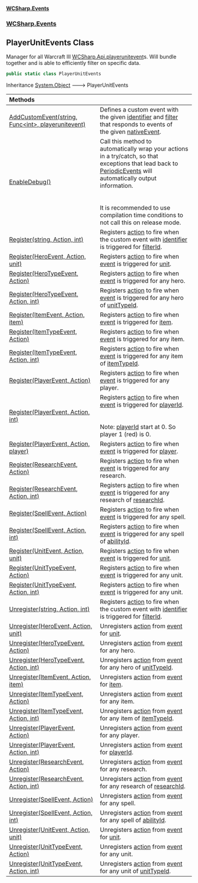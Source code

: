 #### [WCSharp.Events](README.md 'README')
### [WCSharp.Events](WCSharp.Events.md 'WCSharp.Events')

## PlayerUnitEvents Class

Manager for all Warcraft III [WCSharp.Api.playerunitevent](https://docs.microsoft.com/en-us/dotnet/api/WCSharp.Api.playerunitevent 'WCSharp.Api.playerunitevent')s. Will bundle together and is able to efficiently filter on specific data.

```csharp
public static class PlayerUnitEvents
```

Inheritance [System.Object](https://docs.microsoft.com/en-us/dotnet/api/System.Object 'System.Object') &#129106; PlayerUnitEvents

| Methods | |
| :--- | :--- |
| [AddCustomEvent(string, Func&lt;int&gt;, playerunitevent)](WCSharp.Events.PlayerUnitEvents.AddCustomEvent(string,System.Func_int_,WCSharp.Api.playerunitevent).md 'WCSharp.Events.PlayerUnitEvents.AddCustomEvent(string, System.Func<int>, WCSharp.Api.playerunitevent)') | Defines a custom event with the given [identifier](WCSharp.Events.PlayerUnitEvents.AddCustomEvent(string,System.Func_int_,WCSharp.Api.playerunitevent).md#WCSharp.Events.PlayerUnitEvents.AddCustomEvent(string,System.Func_int_,WCSharp.Api.playerunitevent).identifier 'WCSharp.Events.PlayerUnitEvents.AddCustomEvent(string, System.Func<int>, WCSharp.Api.playerunitevent).identifier') and [filter](WCSharp.Events.PlayerUnitEvents.AddCustomEvent(string,System.Func_int_,WCSharp.Api.playerunitevent).md#WCSharp.Events.PlayerUnitEvents.AddCustomEvent(string,System.Func_int_,WCSharp.Api.playerunitevent).filter 'WCSharp.Events.PlayerUnitEvents.AddCustomEvent(string, System.Func<int>, WCSharp.Api.playerunitevent).filter') that responds to events of<br/>the given [nativeEvent](WCSharp.Events.PlayerUnitEvents.AddCustomEvent(string,System.Func_int_,WCSharp.Api.playerunitevent).md#WCSharp.Events.PlayerUnitEvents.AddCustomEvent(string,System.Func_int_,WCSharp.Api.playerunitevent).nativeEvent 'WCSharp.Events.PlayerUnitEvents.AddCustomEvent(string, System.Func<int>, WCSharp.Api.playerunitevent).nativeEvent'). |
| [EnableDebug()](WCSharp.Events.PlayerUnitEvents.EnableDebug().md 'WCSharp.Events.PlayerUnitEvents.EnableDebug()') | Call this method to automatically wrap your actions in a try/catch, so that exceptions that lead back to [PeriodicEvents](WCSharp.Events.PeriodicEvents.md 'WCSharp.Events.PeriodicEvents') will automatically output<br/>information.<br/><br/><br/>It is recommended to use compilation time conditions to not call this on release mode. |
| [Register(string, Action, int)](WCSharp.Events.PlayerUnitEvents.Register(string,System.Action,int).md 'WCSharp.Events.PlayerUnitEvents.Register(string, System.Action, int)') | Registers [action](WCSharp.Events.PlayerUnitEvents.Register(string,System.Action,int).md#WCSharp.Events.PlayerUnitEvents.Register(string,System.Action,int).action 'WCSharp.Events.PlayerUnitEvents.Register(string, System.Action, int).action') to fire when the custom event with [identifier](WCSharp.Events.PlayerUnitEvents.Register(string,System.Action,int).md#WCSharp.Events.PlayerUnitEvents.Register(string,System.Action,int).identifier 'WCSharp.Events.PlayerUnitEvents.Register(string, System.Action, int).identifier') is triggered for [filterId](WCSharp.Events.PlayerUnitEvents.Register(string,System.Action,int).md#WCSharp.Events.PlayerUnitEvents.Register(string,System.Action,int).filterId 'WCSharp.Events.PlayerUnitEvents.Register(string, System.Action, int).filterId'). |
| [Register(HeroEvent, Action, unit)](WCSharp.Events.PlayerUnitEvents.Register(WCSharp.Events.HeroEvent,System.Action,WCSharp.Api.unit).md 'WCSharp.Events.PlayerUnitEvents.Register(WCSharp.Events.HeroEvent, System.Action, WCSharp.Api.unit)') | Registers [action](WCSharp.Events.PlayerUnitEvents.Register(WCSharp.Events.HeroEvent,System.Action,WCSharp.Api.unit).md#WCSharp.Events.PlayerUnitEvents.Register(WCSharp.Events.HeroEvent,System.Action,WCSharp.Api.unit).action 'WCSharp.Events.PlayerUnitEvents.Register(WCSharp.Events.HeroEvent, System.Action, WCSharp.Api.unit).action') to fire when [event](WCSharp.Events.PlayerUnitEvents.Register(WCSharp.Events.HeroEvent,System.Action,WCSharp.Api.unit).md#WCSharp.Events.PlayerUnitEvents.Register(WCSharp.Events.HeroEvent,System.Action,WCSharp.Api.unit).event 'WCSharp.Events.PlayerUnitEvents.Register(WCSharp.Events.HeroEvent, System.Action, WCSharp.Api.unit).event') is triggered for [unit](WCSharp.Events.PlayerUnitEvents.Register(WCSharp.Events.HeroEvent,System.Action,WCSharp.Api.unit).md#WCSharp.Events.PlayerUnitEvents.Register(WCSharp.Events.HeroEvent,System.Action,WCSharp.Api.unit).unit 'WCSharp.Events.PlayerUnitEvents.Register(WCSharp.Events.HeroEvent, System.Action, WCSharp.Api.unit).unit'). |
| [Register(HeroTypeEvent, Action)](WCSharp.Events.PlayerUnitEvents.Register(WCSharp.Events.HeroTypeEvent,System.Action).md 'WCSharp.Events.PlayerUnitEvents.Register(WCSharp.Events.HeroTypeEvent, System.Action)') | Registers [action](WCSharp.Events.PlayerUnitEvents.Register(WCSharp.Events.HeroTypeEvent,System.Action).md#WCSharp.Events.PlayerUnitEvents.Register(WCSharp.Events.HeroTypeEvent,System.Action).action 'WCSharp.Events.PlayerUnitEvents.Register(WCSharp.Events.HeroTypeEvent, System.Action).action') to fire when [event](WCSharp.Events.PlayerUnitEvents.Register(WCSharp.Events.HeroTypeEvent,System.Action).md#WCSharp.Events.PlayerUnitEvents.Register(WCSharp.Events.HeroTypeEvent,System.Action).event 'WCSharp.Events.PlayerUnitEvents.Register(WCSharp.Events.HeroTypeEvent, System.Action).event') is triggered for any hero. |
| [Register(HeroTypeEvent, Action, int)](WCSharp.Events.PlayerUnitEvents.Register(WCSharp.Events.HeroTypeEvent,System.Action,int).md 'WCSharp.Events.PlayerUnitEvents.Register(WCSharp.Events.HeroTypeEvent, System.Action, int)') | Registers [action](WCSharp.Events.PlayerUnitEvents.Register(WCSharp.Events.HeroTypeEvent,System.Action,int).md#WCSharp.Events.PlayerUnitEvents.Register(WCSharp.Events.HeroTypeEvent,System.Action,int).action 'WCSharp.Events.PlayerUnitEvents.Register(WCSharp.Events.HeroTypeEvent, System.Action, int).action') to fire when [event](WCSharp.Events.PlayerUnitEvents.Register(WCSharp.Events.HeroTypeEvent,System.Action,int).md#WCSharp.Events.PlayerUnitEvents.Register(WCSharp.Events.HeroTypeEvent,System.Action,int).event 'WCSharp.Events.PlayerUnitEvents.Register(WCSharp.Events.HeroTypeEvent, System.Action, int).event') is triggered for any hero of [unitTypeId](WCSharp.Events.PlayerUnitEvents.Register(WCSharp.Events.HeroTypeEvent,System.Action,int).md#WCSharp.Events.PlayerUnitEvents.Register(WCSharp.Events.HeroTypeEvent,System.Action,int).unitTypeId 'WCSharp.Events.PlayerUnitEvents.Register(WCSharp.Events.HeroTypeEvent, System.Action, int).unitTypeId'). |
| [Register(ItemEvent, Action, item)](WCSharp.Events.PlayerUnitEvents.Register(WCSharp.Events.ItemEvent,System.Action,WCSharp.Api.item).md 'WCSharp.Events.PlayerUnitEvents.Register(WCSharp.Events.ItemEvent, System.Action, WCSharp.Api.item)') | Registers [action](WCSharp.Events.PlayerUnitEvents.Register(WCSharp.Events.ItemEvent,System.Action,WCSharp.Api.item).md#WCSharp.Events.PlayerUnitEvents.Register(WCSharp.Events.ItemEvent,System.Action,WCSharp.Api.item).action 'WCSharp.Events.PlayerUnitEvents.Register(WCSharp.Events.ItemEvent, System.Action, WCSharp.Api.item).action') to fire when [event](WCSharp.Events.PlayerUnitEvents.Register(WCSharp.Events.ItemEvent,System.Action,WCSharp.Api.item).md#WCSharp.Events.PlayerUnitEvents.Register(WCSharp.Events.ItemEvent,System.Action,WCSharp.Api.item).event 'WCSharp.Events.PlayerUnitEvents.Register(WCSharp.Events.ItemEvent, System.Action, WCSharp.Api.item).event') is triggered for [item](WCSharp.Events.PlayerUnitEvents.Register(WCSharp.Events.ItemEvent,System.Action,WCSharp.Api.item).md#WCSharp.Events.PlayerUnitEvents.Register(WCSharp.Events.ItemEvent,System.Action,WCSharp.Api.item).item 'WCSharp.Events.PlayerUnitEvents.Register(WCSharp.Events.ItemEvent, System.Action, WCSharp.Api.item).item'). |
| [Register(ItemTypeEvent, Action)](WCSharp.Events.PlayerUnitEvents.Register(WCSharp.Events.ItemTypeEvent,System.Action).md 'WCSharp.Events.PlayerUnitEvents.Register(WCSharp.Events.ItemTypeEvent, System.Action)') | Registers [action](WCSharp.Events.PlayerUnitEvents.Register(WCSharp.Events.ItemTypeEvent,System.Action).md#WCSharp.Events.PlayerUnitEvents.Register(WCSharp.Events.ItemTypeEvent,System.Action).action 'WCSharp.Events.PlayerUnitEvents.Register(WCSharp.Events.ItemTypeEvent, System.Action).action') to fire when [event](WCSharp.Events.PlayerUnitEvents.Register(WCSharp.Events.ItemTypeEvent,System.Action).md#WCSharp.Events.PlayerUnitEvents.Register(WCSharp.Events.ItemTypeEvent,System.Action).event 'WCSharp.Events.PlayerUnitEvents.Register(WCSharp.Events.ItemTypeEvent, System.Action).event') is triggered for any item. |
| [Register(ItemTypeEvent, Action, int)](WCSharp.Events.PlayerUnitEvents.Register(WCSharp.Events.ItemTypeEvent,System.Action,int).md 'WCSharp.Events.PlayerUnitEvents.Register(WCSharp.Events.ItemTypeEvent, System.Action, int)') | Registers [action](WCSharp.Events.PlayerUnitEvents.Register(WCSharp.Events.ItemTypeEvent,System.Action,int).md#WCSharp.Events.PlayerUnitEvents.Register(WCSharp.Events.ItemTypeEvent,System.Action,int).action 'WCSharp.Events.PlayerUnitEvents.Register(WCSharp.Events.ItemTypeEvent, System.Action, int).action') to fire when [event](WCSharp.Events.PlayerUnitEvents.Register(WCSharp.Events.ItemTypeEvent,System.Action,int).md#WCSharp.Events.PlayerUnitEvents.Register(WCSharp.Events.ItemTypeEvent,System.Action,int).event 'WCSharp.Events.PlayerUnitEvents.Register(WCSharp.Events.ItemTypeEvent, System.Action, int).event') is triggered for any item of [itemTypeId](WCSharp.Events.PlayerUnitEvents.Register(WCSharp.Events.ItemTypeEvent,System.Action,int).md#WCSharp.Events.PlayerUnitEvents.Register(WCSharp.Events.ItemTypeEvent,System.Action,int).itemTypeId 'WCSharp.Events.PlayerUnitEvents.Register(WCSharp.Events.ItemTypeEvent, System.Action, int).itemTypeId'). |
| [Register(PlayerEvent, Action)](WCSharp.Events.PlayerUnitEvents.Register(WCSharp.Events.PlayerEvent,System.Action).md 'WCSharp.Events.PlayerUnitEvents.Register(WCSharp.Events.PlayerEvent, System.Action)') | Registers [action](WCSharp.Events.PlayerUnitEvents.Register(WCSharp.Events.PlayerEvent,System.Action).md#WCSharp.Events.PlayerUnitEvents.Register(WCSharp.Events.PlayerEvent,System.Action).action 'WCSharp.Events.PlayerUnitEvents.Register(WCSharp.Events.PlayerEvent, System.Action).action') to fire when [event](WCSharp.Events.PlayerUnitEvents.Register(WCSharp.Events.PlayerEvent,System.Action).md#WCSharp.Events.PlayerUnitEvents.Register(WCSharp.Events.PlayerEvent,System.Action).event 'WCSharp.Events.PlayerUnitEvents.Register(WCSharp.Events.PlayerEvent, System.Action).event') is triggered for any player. |
| [Register(PlayerEvent, Action, int)](WCSharp.Events.PlayerUnitEvents.Register(WCSharp.Events.PlayerEvent,System.Action,int).md 'WCSharp.Events.PlayerUnitEvents.Register(WCSharp.Events.PlayerEvent, System.Action, int)') | Registers [action](WCSharp.Events.PlayerUnitEvents.Register(WCSharp.Events.PlayerEvent,System.Action,int).md#WCSharp.Events.PlayerUnitEvents.Register(WCSharp.Events.PlayerEvent,System.Action,int).action 'WCSharp.Events.PlayerUnitEvents.Register(WCSharp.Events.PlayerEvent, System.Action, int).action') to fire when [event](WCSharp.Events.PlayerUnitEvents.Register(WCSharp.Events.PlayerEvent,System.Action,int).md#WCSharp.Events.PlayerUnitEvents.Register(WCSharp.Events.PlayerEvent,System.Action,int).event 'WCSharp.Events.PlayerUnitEvents.Register(WCSharp.Events.PlayerEvent, System.Action, int).event') is triggered for [playerId](WCSharp.Events.PlayerUnitEvents.Register(WCSharp.Events.PlayerEvent,System.Action,int).md#WCSharp.Events.PlayerUnitEvents.Register(WCSharp.Events.PlayerEvent,System.Action,int).playerId 'WCSharp.Events.PlayerUnitEvents.Register(WCSharp.Events.PlayerEvent, System.Action, int).playerId').<br/><br/><br/>Note: [playerId](WCSharp.Events.PlayerUnitEvents.Register(WCSharp.Events.PlayerEvent,System.Action,int).md#WCSharp.Events.PlayerUnitEvents.Register(WCSharp.Events.PlayerEvent,System.Action,int).playerId 'WCSharp.Events.PlayerUnitEvents.Register(WCSharp.Events.PlayerEvent, System.Action, int).playerId') start at 0. So player 1 (red) is 0. |
| [Register(PlayerEvent, Action, player)](WCSharp.Events.PlayerUnitEvents.Register(WCSharp.Events.PlayerEvent,System.Action,WCSharp.Api.player).md 'WCSharp.Events.PlayerUnitEvents.Register(WCSharp.Events.PlayerEvent, System.Action, WCSharp.Api.player)') | Registers [action](WCSharp.Events.PlayerUnitEvents.Register(WCSharp.Events.PlayerEvent,System.Action,WCSharp.Api.player).md#WCSharp.Events.PlayerUnitEvents.Register(WCSharp.Events.PlayerEvent,System.Action,WCSharp.Api.player).action 'WCSharp.Events.PlayerUnitEvents.Register(WCSharp.Events.PlayerEvent, System.Action, WCSharp.Api.player).action') to fire when [event](WCSharp.Events.PlayerUnitEvents.Register(WCSharp.Events.PlayerEvent,System.Action,WCSharp.Api.player).md#WCSharp.Events.PlayerUnitEvents.Register(WCSharp.Events.PlayerEvent,System.Action,WCSharp.Api.player).event 'WCSharp.Events.PlayerUnitEvents.Register(WCSharp.Events.PlayerEvent, System.Action, WCSharp.Api.player).event') is triggered for [player](WCSharp.Events.PlayerUnitEvents.Register(WCSharp.Events.PlayerEvent,System.Action,WCSharp.Api.player).md#WCSharp.Events.PlayerUnitEvents.Register(WCSharp.Events.PlayerEvent,System.Action,WCSharp.Api.player).player 'WCSharp.Events.PlayerUnitEvents.Register(WCSharp.Events.PlayerEvent, System.Action, WCSharp.Api.player).player'). |
| [Register(ResearchEvent, Action)](WCSharp.Events.PlayerUnitEvents.Register(WCSharp.Events.ResearchEvent,System.Action).md 'WCSharp.Events.PlayerUnitEvents.Register(WCSharp.Events.ResearchEvent, System.Action)') | Registers [action](WCSharp.Events.PlayerUnitEvents.Register(WCSharp.Events.ResearchEvent,System.Action).md#WCSharp.Events.PlayerUnitEvents.Register(WCSharp.Events.ResearchEvent,System.Action).action 'WCSharp.Events.PlayerUnitEvents.Register(WCSharp.Events.ResearchEvent, System.Action).action') to fire when [event](WCSharp.Events.PlayerUnitEvents.Register(WCSharp.Events.ResearchEvent,System.Action).md#WCSharp.Events.PlayerUnitEvents.Register(WCSharp.Events.ResearchEvent,System.Action).event 'WCSharp.Events.PlayerUnitEvents.Register(WCSharp.Events.ResearchEvent, System.Action).event') is triggered for any research. |
| [Register(ResearchEvent, Action, int)](WCSharp.Events.PlayerUnitEvents.Register(WCSharp.Events.ResearchEvent,System.Action,int).md 'WCSharp.Events.PlayerUnitEvents.Register(WCSharp.Events.ResearchEvent, System.Action, int)') | Registers [action](WCSharp.Events.PlayerUnitEvents.Register(WCSharp.Events.ResearchEvent,System.Action,int).md#WCSharp.Events.PlayerUnitEvents.Register(WCSharp.Events.ResearchEvent,System.Action,int).action 'WCSharp.Events.PlayerUnitEvents.Register(WCSharp.Events.ResearchEvent, System.Action, int).action') to fire when [event](WCSharp.Events.PlayerUnitEvents.Register(WCSharp.Events.ResearchEvent,System.Action,int).md#WCSharp.Events.PlayerUnitEvents.Register(WCSharp.Events.ResearchEvent,System.Action,int).event 'WCSharp.Events.PlayerUnitEvents.Register(WCSharp.Events.ResearchEvent, System.Action, int).event') is triggered for any research of [researchId](WCSharp.Events.PlayerUnitEvents.Register(WCSharp.Events.ResearchEvent,System.Action,int).md#WCSharp.Events.PlayerUnitEvents.Register(WCSharp.Events.ResearchEvent,System.Action,int).researchId 'WCSharp.Events.PlayerUnitEvents.Register(WCSharp.Events.ResearchEvent, System.Action, int).researchId'). |
| [Register(SpellEvent, Action)](WCSharp.Events.PlayerUnitEvents.Register(WCSharp.Events.SpellEvent,System.Action).md 'WCSharp.Events.PlayerUnitEvents.Register(WCSharp.Events.SpellEvent, System.Action)') | Registers [action](WCSharp.Events.PlayerUnitEvents.Register(WCSharp.Events.SpellEvent,System.Action).md#WCSharp.Events.PlayerUnitEvents.Register(WCSharp.Events.SpellEvent,System.Action).action 'WCSharp.Events.PlayerUnitEvents.Register(WCSharp.Events.SpellEvent, System.Action).action') to fire when [event](WCSharp.Events.PlayerUnitEvents.Register(WCSharp.Events.SpellEvent,System.Action).md#WCSharp.Events.PlayerUnitEvents.Register(WCSharp.Events.SpellEvent,System.Action).event 'WCSharp.Events.PlayerUnitEvents.Register(WCSharp.Events.SpellEvent, System.Action).event') is triggered for any spell. |
| [Register(SpellEvent, Action, int)](WCSharp.Events.PlayerUnitEvents.Register(WCSharp.Events.SpellEvent,System.Action,int).md 'WCSharp.Events.PlayerUnitEvents.Register(WCSharp.Events.SpellEvent, System.Action, int)') | Registers [action](WCSharp.Events.PlayerUnitEvents.Register(WCSharp.Events.SpellEvent,System.Action,int).md#WCSharp.Events.PlayerUnitEvents.Register(WCSharp.Events.SpellEvent,System.Action,int).action 'WCSharp.Events.PlayerUnitEvents.Register(WCSharp.Events.SpellEvent, System.Action, int).action') to fire when [event](WCSharp.Events.PlayerUnitEvents.Register(WCSharp.Events.SpellEvent,System.Action,int).md#WCSharp.Events.PlayerUnitEvents.Register(WCSharp.Events.SpellEvent,System.Action,int).event 'WCSharp.Events.PlayerUnitEvents.Register(WCSharp.Events.SpellEvent, System.Action, int).event') is triggered for any spell of [abilityId](WCSharp.Events.PlayerUnitEvents.Register(WCSharp.Events.SpellEvent,System.Action,int).md#WCSharp.Events.PlayerUnitEvents.Register(WCSharp.Events.SpellEvent,System.Action,int).abilityId 'WCSharp.Events.PlayerUnitEvents.Register(WCSharp.Events.SpellEvent, System.Action, int).abilityId'). |
| [Register(UnitEvent, Action, unit)](WCSharp.Events.PlayerUnitEvents.Register(WCSharp.Events.UnitEvent,System.Action,WCSharp.Api.unit).md 'WCSharp.Events.PlayerUnitEvents.Register(WCSharp.Events.UnitEvent, System.Action, WCSharp.Api.unit)') | Registers [action](WCSharp.Events.PlayerUnitEvents.Register(WCSharp.Events.UnitEvent,System.Action,WCSharp.Api.unit).md#WCSharp.Events.PlayerUnitEvents.Register(WCSharp.Events.UnitEvent,System.Action,WCSharp.Api.unit).action 'WCSharp.Events.PlayerUnitEvents.Register(WCSharp.Events.UnitEvent, System.Action, WCSharp.Api.unit).action') to fire when [event](WCSharp.Events.PlayerUnitEvents.Register(WCSharp.Events.UnitEvent,System.Action,WCSharp.Api.unit).md#WCSharp.Events.PlayerUnitEvents.Register(WCSharp.Events.UnitEvent,System.Action,WCSharp.Api.unit).event 'WCSharp.Events.PlayerUnitEvents.Register(WCSharp.Events.UnitEvent, System.Action, WCSharp.Api.unit).event') is triggered for [unit](WCSharp.Events.PlayerUnitEvents.Register(WCSharp.Events.UnitEvent,System.Action,WCSharp.Api.unit).md#WCSharp.Events.PlayerUnitEvents.Register(WCSharp.Events.UnitEvent,System.Action,WCSharp.Api.unit).unit 'WCSharp.Events.PlayerUnitEvents.Register(WCSharp.Events.UnitEvent, System.Action, WCSharp.Api.unit).unit'). |
| [Register(UnitTypeEvent, Action)](WCSharp.Events.PlayerUnitEvents.Register(WCSharp.Events.UnitTypeEvent,System.Action).md 'WCSharp.Events.PlayerUnitEvents.Register(WCSharp.Events.UnitTypeEvent, System.Action)') | Registers [action](WCSharp.Events.PlayerUnitEvents.Register(WCSharp.Events.UnitTypeEvent,System.Action).md#WCSharp.Events.PlayerUnitEvents.Register(WCSharp.Events.UnitTypeEvent,System.Action).action 'WCSharp.Events.PlayerUnitEvents.Register(WCSharp.Events.UnitTypeEvent, System.Action).action') to fire when [event](WCSharp.Events.PlayerUnitEvents.Register(WCSharp.Events.UnitTypeEvent,System.Action).md#WCSharp.Events.PlayerUnitEvents.Register(WCSharp.Events.UnitTypeEvent,System.Action).event 'WCSharp.Events.PlayerUnitEvents.Register(WCSharp.Events.UnitTypeEvent, System.Action).event') is triggered for any unit. |
| [Register(UnitTypeEvent, Action, int)](WCSharp.Events.PlayerUnitEvents.Register(WCSharp.Events.UnitTypeEvent,System.Action,int).md 'WCSharp.Events.PlayerUnitEvents.Register(WCSharp.Events.UnitTypeEvent, System.Action, int)') | Registers [action](WCSharp.Events.PlayerUnitEvents.Register(WCSharp.Events.UnitTypeEvent,System.Action,int).md#WCSharp.Events.PlayerUnitEvents.Register(WCSharp.Events.UnitTypeEvent,System.Action,int).action 'WCSharp.Events.PlayerUnitEvents.Register(WCSharp.Events.UnitTypeEvent, System.Action, int).action') to fire when [event](WCSharp.Events.PlayerUnitEvents.Register(WCSharp.Events.UnitTypeEvent,System.Action,int).md#WCSharp.Events.PlayerUnitEvents.Register(WCSharp.Events.UnitTypeEvent,System.Action,int).event 'WCSharp.Events.PlayerUnitEvents.Register(WCSharp.Events.UnitTypeEvent, System.Action, int).event') is triggered for any unit. |
| [Unregister(string, Action, int)](WCSharp.Events.PlayerUnitEvents.Unregister(string,System.Action,int).md 'WCSharp.Events.PlayerUnitEvents.Unregister(string, System.Action, int)') | Registers [action](WCSharp.Events.PlayerUnitEvents.Unregister(string,System.Action,int).md#WCSharp.Events.PlayerUnitEvents.Unregister(string,System.Action,int).action 'WCSharp.Events.PlayerUnitEvents.Unregister(string, System.Action, int).action') to fire when the custom event with [identifier](WCSharp.Events.PlayerUnitEvents.Unregister(string,System.Action,int).md#WCSharp.Events.PlayerUnitEvents.Unregister(string,System.Action,int).identifier 'WCSharp.Events.PlayerUnitEvents.Unregister(string, System.Action, int).identifier') is triggered for [filterId](WCSharp.Events.PlayerUnitEvents.Unregister(string,System.Action,int).md#WCSharp.Events.PlayerUnitEvents.Unregister(string,System.Action,int).filterId 'WCSharp.Events.PlayerUnitEvents.Unregister(string, System.Action, int).filterId'). |
| [Unregister(HeroEvent, Action, unit)](WCSharp.Events.PlayerUnitEvents.Unregister(WCSharp.Events.HeroEvent,System.Action,WCSharp.Api.unit).md 'WCSharp.Events.PlayerUnitEvents.Unregister(WCSharp.Events.HeroEvent, System.Action, WCSharp.Api.unit)') | Unregisters [action](WCSharp.Events.PlayerUnitEvents.Unregister(WCSharp.Events.HeroEvent,System.Action,WCSharp.Api.unit).md#WCSharp.Events.PlayerUnitEvents.Unregister(WCSharp.Events.HeroEvent,System.Action,WCSharp.Api.unit).action 'WCSharp.Events.PlayerUnitEvents.Unregister(WCSharp.Events.HeroEvent, System.Action, WCSharp.Api.unit).action') from [event](WCSharp.Events.PlayerUnitEvents.Unregister(WCSharp.Events.HeroEvent,System.Action,WCSharp.Api.unit).md#WCSharp.Events.PlayerUnitEvents.Unregister(WCSharp.Events.HeroEvent,System.Action,WCSharp.Api.unit).event 'WCSharp.Events.PlayerUnitEvents.Unregister(WCSharp.Events.HeroEvent, System.Action, WCSharp.Api.unit).event') for [unit](WCSharp.Events.PlayerUnitEvents.Unregister(WCSharp.Events.HeroEvent,System.Action,WCSharp.Api.unit).md#WCSharp.Events.PlayerUnitEvents.Unregister(WCSharp.Events.HeroEvent,System.Action,WCSharp.Api.unit).unit 'WCSharp.Events.PlayerUnitEvents.Unregister(WCSharp.Events.HeroEvent, System.Action, WCSharp.Api.unit).unit'). |
| [Unregister(HeroTypeEvent, Action)](WCSharp.Events.PlayerUnitEvents.Unregister(WCSharp.Events.HeroTypeEvent,System.Action).md 'WCSharp.Events.PlayerUnitEvents.Unregister(WCSharp.Events.HeroTypeEvent, System.Action)') | Unregisters [action](WCSharp.Events.PlayerUnitEvents.Unregister(WCSharp.Events.HeroTypeEvent,System.Action).md#WCSharp.Events.PlayerUnitEvents.Unregister(WCSharp.Events.HeroTypeEvent,System.Action).action 'WCSharp.Events.PlayerUnitEvents.Unregister(WCSharp.Events.HeroTypeEvent, System.Action).action') from [event](WCSharp.Events.PlayerUnitEvents.Unregister(WCSharp.Events.HeroTypeEvent,System.Action).md#WCSharp.Events.PlayerUnitEvents.Unregister(WCSharp.Events.HeroTypeEvent,System.Action).event 'WCSharp.Events.PlayerUnitEvents.Unregister(WCSharp.Events.HeroTypeEvent, System.Action).event') for any hero. |
| [Unregister(HeroTypeEvent, Action, int)](WCSharp.Events.PlayerUnitEvents.Unregister(WCSharp.Events.HeroTypeEvent,System.Action,int).md 'WCSharp.Events.PlayerUnitEvents.Unregister(WCSharp.Events.HeroTypeEvent, System.Action, int)') | Unregisters [action](WCSharp.Events.PlayerUnitEvents.Unregister(WCSharp.Events.HeroTypeEvent,System.Action,int).md#WCSharp.Events.PlayerUnitEvents.Unregister(WCSharp.Events.HeroTypeEvent,System.Action,int).action 'WCSharp.Events.PlayerUnitEvents.Unregister(WCSharp.Events.HeroTypeEvent, System.Action, int).action') from [event](WCSharp.Events.PlayerUnitEvents.Unregister(WCSharp.Events.HeroTypeEvent,System.Action,int).md#WCSharp.Events.PlayerUnitEvents.Unregister(WCSharp.Events.HeroTypeEvent,System.Action,int).event 'WCSharp.Events.PlayerUnitEvents.Unregister(WCSharp.Events.HeroTypeEvent, System.Action, int).event') for any hero of [unitTypeId](WCSharp.Events.PlayerUnitEvents.Unregister(WCSharp.Events.HeroTypeEvent,System.Action,int).md#WCSharp.Events.PlayerUnitEvents.Unregister(WCSharp.Events.HeroTypeEvent,System.Action,int).unitTypeId 'WCSharp.Events.PlayerUnitEvents.Unregister(WCSharp.Events.HeroTypeEvent, System.Action, int).unitTypeId'). |
| [Unregister(ItemEvent, Action, item)](WCSharp.Events.PlayerUnitEvents.Unregister(WCSharp.Events.ItemEvent,System.Action,WCSharp.Api.item).md 'WCSharp.Events.PlayerUnitEvents.Unregister(WCSharp.Events.ItemEvent, System.Action, WCSharp.Api.item)') | Unregisters [action](WCSharp.Events.PlayerUnitEvents.Unregister(WCSharp.Events.ItemEvent,System.Action,WCSharp.Api.item).md#WCSharp.Events.PlayerUnitEvents.Unregister(WCSharp.Events.ItemEvent,System.Action,WCSharp.Api.item).action 'WCSharp.Events.PlayerUnitEvents.Unregister(WCSharp.Events.ItemEvent, System.Action, WCSharp.Api.item).action') from [event](WCSharp.Events.PlayerUnitEvents.Unregister(WCSharp.Events.ItemEvent,System.Action,WCSharp.Api.item).md#WCSharp.Events.PlayerUnitEvents.Unregister(WCSharp.Events.ItemEvent,System.Action,WCSharp.Api.item).event 'WCSharp.Events.PlayerUnitEvents.Unregister(WCSharp.Events.ItemEvent, System.Action, WCSharp.Api.item).event') for [item](WCSharp.Events.PlayerUnitEvents.Unregister(WCSharp.Events.ItemEvent,System.Action,WCSharp.Api.item).md#WCSharp.Events.PlayerUnitEvents.Unregister(WCSharp.Events.ItemEvent,System.Action,WCSharp.Api.item).item 'WCSharp.Events.PlayerUnitEvents.Unregister(WCSharp.Events.ItemEvent, System.Action, WCSharp.Api.item).item'). |
| [Unregister(ItemTypeEvent, Action)](WCSharp.Events.PlayerUnitEvents.Unregister(WCSharp.Events.ItemTypeEvent,System.Action).md 'WCSharp.Events.PlayerUnitEvents.Unregister(WCSharp.Events.ItemTypeEvent, System.Action)') | Unregisters [action](WCSharp.Events.PlayerUnitEvents.Unregister(WCSharp.Events.ItemTypeEvent,System.Action).md#WCSharp.Events.PlayerUnitEvents.Unregister(WCSharp.Events.ItemTypeEvent,System.Action).action 'WCSharp.Events.PlayerUnitEvents.Unregister(WCSharp.Events.ItemTypeEvent, System.Action).action') from [event](WCSharp.Events.PlayerUnitEvents.Unregister(WCSharp.Events.ItemTypeEvent,System.Action).md#WCSharp.Events.PlayerUnitEvents.Unregister(WCSharp.Events.ItemTypeEvent,System.Action).event 'WCSharp.Events.PlayerUnitEvents.Unregister(WCSharp.Events.ItemTypeEvent, System.Action).event') for any item. |
| [Unregister(ItemTypeEvent, Action, int)](WCSharp.Events.PlayerUnitEvents.Unregister(WCSharp.Events.ItemTypeEvent,System.Action,int).md 'WCSharp.Events.PlayerUnitEvents.Unregister(WCSharp.Events.ItemTypeEvent, System.Action, int)') | Unregisters [action](WCSharp.Events.PlayerUnitEvents.Unregister(WCSharp.Events.ItemTypeEvent,System.Action,int).md#WCSharp.Events.PlayerUnitEvents.Unregister(WCSharp.Events.ItemTypeEvent,System.Action,int).action 'WCSharp.Events.PlayerUnitEvents.Unregister(WCSharp.Events.ItemTypeEvent, System.Action, int).action') from [event](WCSharp.Events.PlayerUnitEvents.Unregister(WCSharp.Events.ItemTypeEvent,System.Action,int).md#WCSharp.Events.PlayerUnitEvents.Unregister(WCSharp.Events.ItemTypeEvent,System.Action,int).event 'WCSharp.Events.PlayerUnitEvents.Unregister(WCSharp.Events.ItemTypeEvent, System.Action, int).event') for any item of [itemTypeId](WCSharp.Events.PlayerUnitEvents.Unregister(WCSharp.Events.ItemTypeEvent,System.Action,int).md#WCSharp.Events.PlayerUnitEvents.Unregister(WCSharp.Events.ItemTypeEvent,System.Action,int).itemTypeId 'WCSharp.Events.PlayerUnitEvents.Unregister(WCSharp.Events.ItemTypeEvent, System.Action, int).itemTypeId'). |
| [Unregister(PlayerEvent, Action)](WCSharp.Events.PlayerUnitEvents.Unregister(WCSharp.Events.PlayerEvent,System.Action).md 'WCSharp.Events.PlayerUnitEvents.Unregister(WCSharp.Events.PlayerEvent, System.Action)') | Unregisters [action](WCSharp.Events.PlayerUnitEvents.Unregister(WCSharp.Events.PlayerEvent,System.Action).md#WCSharp.Events.PlayerUnitEvents.Unregister(WCSharp.Events.PlayerEvent,System.Action).action 'WCSharp.Events.PlayerUnitEvents.Unregister(WCSharp.Events.PlayerEvent, System.Action).action') from [event](WCSharp.Events.PlayerUnitEvents.Unregister(WCSharp.Events.PlayerEvent,System.Action).md#WCSharp.Events.PlayerUnitEvents.Unregister(WCSharp.Events.PlayerEvent,System.Action).event 'WCSharp.Events.PlayerUnitEvents.Unregister(WCSharp.Events.PlayerEvent, System.Action).event') for any player. |
| [Unregister(PlayerEvent, Action, int)](WCSharp.Events.PlayerUnitEvents.Unregister(WCSharp.Events.PlayerEvent,System.Action,int).md 'WCSharp.Events.PlayerUnitEvents.Unregister(WCSharp.Events.PlayerEvent, System.Action, int)') | Unregisters [action](WCSharp.Events.PlayerUnitEvents.Unregister(WCSharp.Events.PlayerEvent,System.Action,int).md#WCSharp.Events.PlayerUnitEvents.Unregister(WCSharp.Events.PlayerEvent,System.Action,int).action 'WCSharp.Events.PlayerUnitEvents.Unregister(WCSharp.Events.PlayerEvent, System.Action, int).action') from [event](WCSharp.Events.PlayerUnitEvents.Unregister(WCSharp.Events.PlayerEvent,System.Action,int).md#WCSharp.Events.PlayerUnitEvents.Unregister(WCSharp.Events.PlayerEvent,System.Action,int).event 'WCSharp.Events.PlayerUnitEvents.Unregister(WCSharp.Events.PlayerEvent, System.Action, int).event') for [playerId](WCSharp.Events.PlayerUnitEvents.Unregister(WCSharp.Events.PlayerEvent,System.Action,int).md#WCSharp.Events.PlayerUnitEvents.Unregister(WCSharp.Events.PlayerEvent,System.Action,int).playerId 'WCSharp.Events.PlayerUnitEvents.Unregister(WCSharp.Events.PlayerEvent, System.Action, int).playerId'). |
| [Unregister(ResearchEvent, Action)](WCSharp.Events.PlayerUnitEvents.Unregister(WCSharp.Events.ResearchEvent,System.Action).md 'WCSharp.Events.PlayerUnitEvents.Unregister(WCSharp.Events.ResearchEvent, System.Action)') | Unregisters [action](WCSharp.Events.PlayerUnitEvents.Unregister(WCSharp.Events.ResearchEvent,System.Action).md#WCSharp.Events.PlayerUnitEvents.Unregister(WCSharp.Events.ResearchEvent,System.Action).action 'WCSharp.Events.PlayerUnitEvents.Unregister(WCSharp.Events.ResearchEvent, System.Action).action') from [event](WCSharp.Events.PlayerUnitEvents.Unregister(WCSharp.Events.ResearchEvent,System.Action).md#WCSharp.Events.PlayerUnitEvents.Unregister(WCSharp.Events.ResearchEvent,System.Action).event 'WCSharp.Events.PlayerUnitEvents.Unregister(WCSharp.Events.ResearchEvent, System.Action).event') for any research. |
| [Unregister(ResearchEvent, Action, int)](WCSharp.Events.PlayerUnitEvents.Unregister(WCSharp.Events.ResearchEvent,System.Action,int).md 'WCSharp.Events.PlayerUnitEvents.Unregister(WCSharp.Events.ResearchEvent, System.Action, int)') | Unregisters [action](WCSharp.Events.PlayerUnitEvents.Unregister(WCSharp.Events.ResearchEvent,System.Action,int).md#WCSharp.Events.PlayerUnitEvents.Unregister(WCSharp.Events.ResearchEvent,System.Action,int).action 'WCSharp.Events.PlayerUnitEvents.Unregister(WCSharp.Events.ResearchEvent, System.Action, int).action') from [event](WCSharp.Events.PlayerUnitEvents.Unregister(WCSharp.Events.ResearchEvent,System.Action,int).md#WCSharp.Events.PlayerUnitEvents.Unregister(WCSharp.Events.ResearchEvent,System.Action,int).event 'WCSharp.Events.PlayerUnitEvents.Unregister(WCSharp.Events.ResearchEvent, System.Action, int).event') for any research of [researchId](WCSharp.Events.PlayerUnitEvents.Unregister(WCSharp.Events.ResearchEvent,System.Action,int).md#WCSharp.Events.PlayerUnitEvents.Unregister(WCSharp.Events.ResearchEvent,System.Action,int).researchId 'WCSharp.Events.PlayerUnitEvents.Unregister(WCSharp.Events.ResearchEvent, System.Action, int).researchId'). |
| [Unregister(SpellEvent, Action)](WCSharp.Events.PlayerUnitEvents.Unregister(WCSharp.Events.SpellEvent,System.Action).md 'WCSharp.Events.PlayerUnitEvents.Unregister(WCSharp.Events.SpellEvent, System.Action)') | Unregisters [action](WCSharp.Events.PlayerUnitEvents.Unregister(WCSharp.Events.SpellEvent,System.Action).md#WCSharp.Events.PlayerUnitEvents.Unregister(WCSharp.Events.SpellEvent,System.Action).action 'WCSharp.Events.PlayerUnitEvents.Unregister(WCSharp.Events.SpellEvent, System.Action).action') from [event](WCSharp.Events.PlayerUnitEvents.Unregister(WCSharp.Events.SpellEvent,System.Action).md#WCSharp.Events.PlayerUnitEvents.Unregister(WCSharp.Events.SpellEvent,System.Action).event 'WCSharp.Events.PlayerUnitEvents.Unregister(WCSharp.Events.SpellEvent, System.Action).event') for any spell. |
| [Unregister(SpellEvent, Action, int)](WCSharp.Events.PlayerUnitEvents.Unregister(WCSharp.Events.SpellEvent,System.Action,int).md 'WCSharp.Events.PlayerUnitEvents.Unregister(WCSharp.Events.SpellEvent, System.Action, int)') | Unregisters [action](WCSharp.Events.PlayerUnitEvents.Unregister(WCSharp.Events.SpellEvent,System.Action,int).md#WCSharp.Events.PlayerUnitEvents.Unregister(WCSharp.Events.SpellEvent,System.Action,int).action 'WCSharp.Events.PlayerUnitEvents.Unregister(WCSharp.Events.SpellEvent, System.Action, int).action') from [event](WCSharp.Events.PlayerUnitEvents.Unregister(WCSharp.Events.SpellEvent,System.Action,int).md#WCSharp.Events.PlayerUnitEvents.Unregister(WCSharp.Events.SpellEvent,System.Action,int).event 'WCSharp.Events.PlayerUnitEvents.Unregister(WCSharp.Events.SpellEvent, System.Action, int).event') for any spell of [abilityId](WCSharp.Events.PlayerUnitEvents.Unregister(WCSharp.Events.SpellEvent,System.Action,int).md#WCSharp.Events.PlayerUnitEvents.Unregister(WCSharp.Events.SpellEvent,System.Action,int).abilityId 'WCSharp.Events.PlayerUnitEvents.Unregister(WCSharp.Events.SpellEvent, System.Action, int).abilityId'). |
| [Unregister(UnitEvent, Action, unit)](WCSharp.Events.PlayerUnitEvents.Unregister(WCSharp.Events.UnitEvent,System.Action,WCSharp.Api.unit).md 'WCSharp.Events.PlayerUnitEvents.Unregister(WCSharp.Events.UnitEvent, System.Action, WCSharp.Api.unit)') | Unregisters [action](WCSharp.Events.PlayerUnitEvents.Unregister(WCSharp.Events.UnitEvent,System.Action,WCSharp.Api.unit).md#WCSharp.Events.PlayerUnitEvents.Unregister(WCSharp.Events.UnitEvent,System.Action,WCSharp.Api.unit).action 'WCSharp.Events.PlayerUnitEvents.Unregister(WCSharp.Events.UnitEvent, System.Action, WCSharp.Api.unit).action') from [event](WCSharp.Events.PlayerUnitEvents.Unregister(WCSharp.Events.UnitEvent,System.Action,WCSharp.Api.unit).md#WCSharp.Events.PlayerUnitEvents.Unregister(WCSharp.Events.UnitEvent,System.Action,WCSharp.Api.unit).event 'WCSharp.Events.PlayerUnitEvents.Unregister(WCSharp.Events.UnitEvent, System.Action, WCSharp.Api.unit).event') for [unit](WCSharp.Events.PlayerUnitEvents.Unregister(WCSharp.Events.UnitEvent,System.Action,WCSharp.Api.unit).md#WCSharp.Events.PlayerUnitEvents.Unregister(WCSharp.Events.UnitEvent,System.Action,WCSharp.Api.unit).unit 'WCSharp.Events.PlayerUnitEvents.Unregister(WCSharp.Events.UnitEvent, System.Action, WCSharp.Api.unit).unit'). |
| [Unregister(UnitTypeEvent, Action)](WCSharp.Events.PlayerUnitEvents.Unregister(WCSharp.Events.UnitTypeEvent,System.Action).md 'WCSharp.Events.PlayerUnitEvents.Unregister(WCSharp.Events.UnitTypeEvent, System.Action)') | Unregisters [action](WCSharp.Events.PlayerUnitEvents.Unregister(WCSharp.Events.UnitTypeEvent,System.Action).md#WCSharp.Events.PlayerUnitEvents.Unregister(WCSharp.Events.UnitTypeEvent,System.Action).action 'WCSharp.Events.PlayerUnitEvents.Unregister(WCSharp.Events.UnitTypeEvent, System.Action).action') from [event](WCSharp.Events.PlayerUnitEvents.Unregister(WCSharp.Events.UnitTypeEvent,System.Action).md#WCSharp.Events.PlayerUnitEvents.Unregister(WCSharp.Events.UnitTypeEvent,System.Action).event 'WCSharp.Events.PlayerUnitEvents.Unregister(WCSharp.Events.UnitTypeEvent, System.Action).event') for any unit. |
| [Unregister(UnitTypeEvent, Action, int)](WCSharp.Events.PlayerUnitEvents.Unregister(WCSharp.Events.UnitTypeEvent,System.Action,int).md 'WCSharp.Events.PlayerUnitEvents.Unregister(WCSharp.Events.UnitTypeEvent, System.Action, int)') | Unregisters [action](WCSharp.Events.PlayerUnitEvents.Unregister(WCSharp.Events.UnitTypeEvent,System.Action,int).md#WCSharp.Events.PlayerUnitEvents.Unregister(WCSharp.Events.UnitTypeEvent,System.Action,int).action 'WCSharp.Events.PlayerUnitEvents.Unregister(WCSharp.Events.UnitTypeEvent, System.Action, int).action') from [event](WCSharp.Events.PlayerUnitEvents.Unregister(WCSharp.Events.UnitTypeEvent,System.Action,int).md#WCSharp.Events.PlayerUnitEvents.Unregister(WCSharp.Events.UnitTypeEvent,System.Action,int).event 'WCSharp.Events.PlayerUnitEvents.Unregister(WCSharp.Events.UnitTypeEvent, System.Action, int).event') for any unit of [unitTypeId](WCSharp.Events.PlayerUnitEvents.Unregister(WCSharp.Events.UnitTypeEvent,System.Action,int).md#WCSharp.Events.PlayerUnitEvents.Unregister(WCSharp.Events.UnitTypeEvent,System.Action,int).unitTypeId 'WCSharp.Events.PlayerUnitEvents.Unregister(WCSharp.Events.UnitTypeEvent, System.Action, int).unitTypeId'). |
